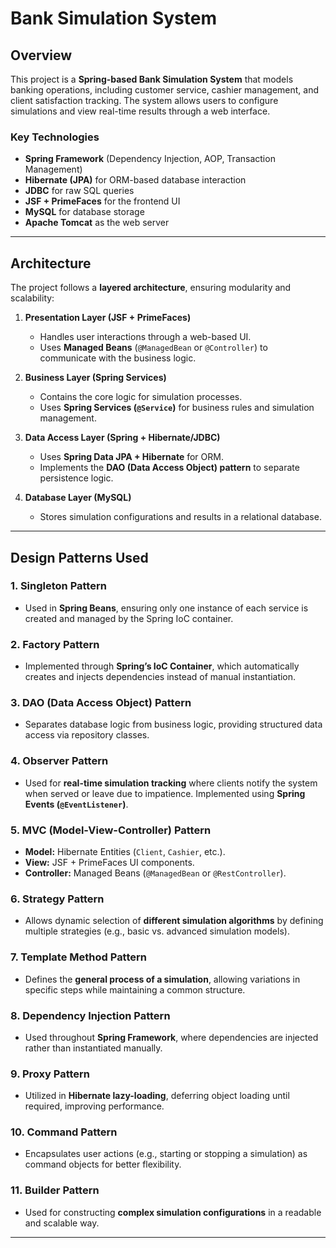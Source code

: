 # Bank Simulation System  

## **Overview**  
This project is a **Spring-based Bank Simulation System** that models banking operations, including customer service, cashier management, and client satisfaction tracking. The system allows users to configure simulations and view real-time results through a web interface.  

### **Key Technologies**  
- **Spring Framework** (Dependency Injection, AOP, Transaction Management)  
- **Hibernate (JPA)** for ORM-based database interaction  
- **JDBC** for raw SQL queries  
- **JSF + PrimeFaces** for the frontend UI  
- **MySQL** for database storage  
- **Apache Tomcat** as the web server  

---

## **Architecture**  

The project follows a **layered architecture**, ensuring modularity and scalability:  

1. **Presentation Layer (JSF + PrimeFaces)**  
   - Handles user interactions through a web-based UI.  
   - Uses **Managed Beans** (`@ManagedBean` or `@Controller`) to communicate with the business logic.  

2. **Business Layer (Spring Services)**  
   - Contains the core logic for simulation processes.  
   - Uses **Spring Services (`@Service`)** for business rules and simulation management.  

3. **Data Access Layer (Spring + Hibernate/JDBC)**  
   - Uses **Spring Data JPA + Hibernate** for ORM.  
   - Implements the **DAO (Data Access Object) pattern** to separate persistence logic.  

4. **Database Layer (MySQL)**  
   - Stores simulation configurations and results in a relational database.  

---

## **Design Patterns Used**  

### **1. Singleton Pattern**  
- Used in **Spring Beans**, ensuring only one instance of each service is created and managed by the Spring IoC container.  

### **2. Factory Pattern**  
- Implemented through **Spring’s IoC Container**, which automatically creates and injects dependencies instead of manual instantiation.  

### **3. DAO (Data Access Object) Pattern**  
- Separates database logic from business logic, providing structured data access via repository classes.  

### **4. Observer Pattern**  
- Used for **real-time simulation tracking** where clients notify the system when served or leave due to impatience. Implemented using **Spring Events (`@EventListener`)**.  

### **5. MVC (Model-View-Controller) Pattern**  
- **Model:** Hibernate Entities (`Client`, `Cashier`, etc.).  
- **View:** JSF + PrimeFaces UI components.  
- **Controller:** Managed Beans (`@ManagedBean` or `@RestController`).  

### **6. Strategy Pattern**  
- Allows dynamic selection of **different simulation algorithms** by defining multiple strategies (e.g., basic vs. advanced simulation models).  

### **7. Template Method Pattern**  
- Defines the **general process of a simulation**, allowing variations in specific steps while maintaining a common structure.  

### **8. Dependency Injection Pattern**  
- Used throughout **Spring Framework**, where dependencies are injected rather than instantiated manually.  

### **9. Proxy Pattern**  
- Utilized in **Hibernate lazy-loading**, deferring object loading until required, improving performance.  

### **10. Command Pattern**  
- Encapsulates user actions (e.g., starting or stopping a simulation) as command objects for better flexibility.  

### **11. Builder Pattern**  
- Used for constructing **complex simulation configurations** in a readable and scalable way.  

---
